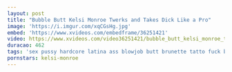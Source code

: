 ```yaml
---
layout: post
title: "Bubble Butt Kelsi Monroe Twerks and Takes Dick Like a Pro"
image: 'https://i.imgur.com/xqCGsHg.jpg'
embed: 'https://www.xvideos.com/embedframe/36251421'
video: https://www.xvideos.com/video36251421/bubble_butt_kelsi_monroe_twerks_and_takes_dick_like_a_pro
duracao: 462
tags: 'sex pussy hardcore latina ass blowjob butt brunette tatto fuck booty pussy-licking pussyfucking big-ass small-tits twerking bubble-butt big-booty natural-tits hot-pants'
pornstars: kelsi-monroe
---
```

